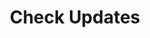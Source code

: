 ---
title: Check Updates
excerpt: Get current version etc.
api:
  file: Unreleased.json
  operationId: Public.Version
hidden: false
---